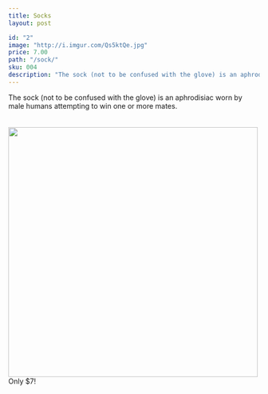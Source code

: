 ```yaml
---
title: Socks
layout: post

id: "2"
image: "http://i.imgur.com/Qs5ktQe.jpg"
price: 7.00
path: "/sock/"
sku: 004
description: "The sock (not to be confused with the glove) is an aphrodisiac worn by male humans attempting to win one or more mates."
---
```

The sock (not to be confused with the glove) is an aphrodisiac worn by male humans attempting to win one or more mates.
<br>
<br>
<br>
<img src="http://i.imgur.com/Qs5ktQe.jpg" height="500" width="500">
<br>
Only $7!
